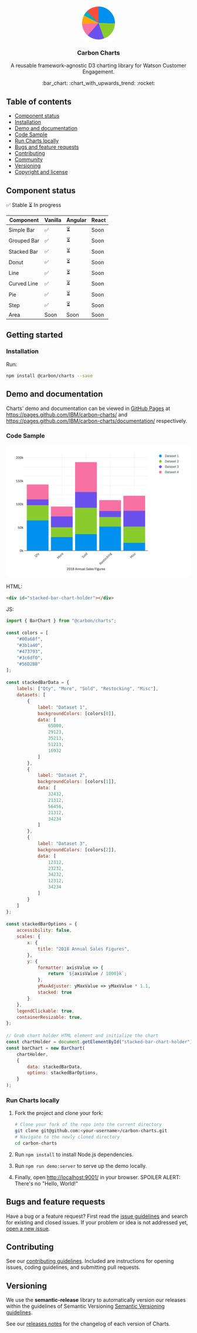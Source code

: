 <p align="center">
	<a href="https://pages.github.com/IBM/carbon-charts/">
		<img src="packages/core/src/assets/logo.png" alt="Carbon Charts" width=90 height=90 />
	</a>
	<h3 align="center">Carbon Charts</h3>
	<p align="center">
		A reusable framework-agnostic D3 charting library for Watson Customer Engagement.
	</p>
	<p align="center">
		:bar_chart: :chart_with_upwards_trend: :rocket:
	</p>
</p>

## Table of contents

- [Component status](#component-status)
- [Installation](#installation)
- [Demo and documentation](#demo-and-documentation)
- [Code Sample](#code-sample)
- [Run Charts locally](#run-charts-locally)
- [Bugs and feature requests](#bugs-and-feature-requests)
- [Contributing](#contributing)
- [Community](#community)
- [Versioning](#versioning)
- [Copyright and license](#copyright-and-license)

## Component status
:white_check_mark: Stable :hourglass_flowing_sand: In progress

| Component   | Vanilla            | Angular                  | React |
|-------------|--------------------|--------------------------|-------|
| Simple Bar  | :white_check_mark: | :hourglass_flowing_sand: | Soon  |
| Grouped Bar | :white_check_mark: | :hourglass_flowing_sand: | Soon  |
| Stacked Bar | :white_check_mark: | :hourglass_flowing_sand: | Soon  |
| Donut       | :white_check_mark: | :hourglass_flowing_sand: | Soon  |
| Line        | :white_check_mark: | :hourglass_flowing_sand: | Soon  |
| Curved Line | :white_check_mark: | :hourglass_flowing_sand: | Soon  |
| Pie         | :white_check_mark: | :hourglass_flowing_sand: | Soon  |
| Step        | :white_check_mark: | :hourglass_flowing_sand: | Soon  |
| Area        | Soon               | Soon                     | Soon  |

## Getting started

### Installation

Run:
```bash
npm install @carbon/charts --save
```

## Demo and documentation

Charts' demo and documentation can be viewed in [GitHub Pages](https://pages.github.com/IBM/carbon-charts/) at <https://pages.github.com/IBM/carbon-charts/> and <https://pages.github.com/IBM/carbon-charts/documentation/> respectively.

### Code Sample
<p align="center">
	<img src="packages/core/src/assets/demo-stacked-bar.jpg" alt="Stacked Bar Chart" width=600 />
</p>

HTML:
```html
<div id="stacked-bar-chart-holder"></div>
```

JS:
```js
import { BarChart } from "@carbon/charts";

const colors = [
	"#00a68f",
	"#3b1a40",
	"#473793",
	"#3c6df0",
	"#56D2BB"
];

const stackedBarData = {
	labels: ["Qty", "More", "Sold", "Restocking", "Misc"],
	datasets: [
		{
			label: "Dataset 1",
			backgroundColors: [colors[0]],
			data: [
				65000,
				29123,
				35213,
				51213,
				16932
			]
		},
		{
			label: "Dataset 2",
			backgroundColors: [colors[1]],
			data: [
				32432,
				21312,
				56456,
				21312,
				34234
			]
		},
		{
			label: "Dataset 3",
			backgroundColors: [colors[2]],
			data: [
				12312,
				23232,
				34232,
				12312,
				34234
			]
		}
	]
};

const stackedBarOptions = {
	accessibility: false,
	scales: {
		x: {
			title: "2018 Annual Sales Figures",
		},
		y: {
			formatter: axisValue => {
				return `${axisValue / 1000}k`;
			},
			yMaxAdjuster: yMaxValue => yMaxValue * 1.1,
			stacked: true
		}
	},
	legendClickable: true,
	containerResizable: true,
};

// Grab chart holder HTML element and initialize the chart
const chartHolder = document.getElementById("stacked-bar-chart-holder");
const barChart = new BarChart(
	chartHolder,
	{
		data: stackedBarData,
		options: stackedBarOptions,
	}
);
```

### Run Charts locally
1. Fork the project and clone your fork:

   ```bash
   # Clone your fork of the repo into the current directory
   git clone git@github.com:<your-username>/carbon-charts.git
   # Navigate to the newly cloned directory
   cd carbon-charts
   ```

2. Run `npm install` to install Node.js dependencies.
3. Run `npm run demo:server` to serve up the demo locally.
4. Finally, open <http://localhost:9001/> in your browser. SPOILER ALERT: There's no "Hello, World!"

## Bugs and feature requests

Have a bug or a feature request? First read the [issue guidelines](https://github.com/IBM/carbon-charts/blob/master/CONTRIBUTING.md#issue-guidelines) and search for existing and closed issues. If your problem or idea is not addressed yet, [open a new issue](https://github.com/IBM/carbon-charts/issues/new).

## Contributing

See our [contributing guidelines](https://github.com/IBM/carbon-charts/blob/master/CONTRIBUTING.md). Included are instructions for opening issues, coding guidelines, and submitting pull requests.

<!-- ## Community

Get updates on Charts' development and chat with the core team and community. -->

## Versioning

We use the **semantic-release** library to automatically version our releases within the guidelines of Semantic Versioning [Semantic Versioning guidelines](http://semver.org/).

See our [releases notes](https://github.com/IBM/carbon-charts/releases) for the changelog of each version of Charts.
